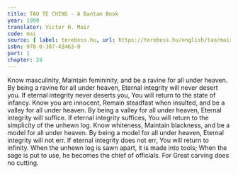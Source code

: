 ```yaml
---
title: TAO TE CHING - A Bantam Book
year: 1990
translator: Victor H. Mair
code: mai
source: { label: terebess.hu, url: https://terebess.hu/english/tao/mair.html }
isbn: 978-0-307-43463-0
part: 1
chapter: 28
---
```


Know masculinity,
Maintain femininity,
and be a ravine for all under heaven.
By being a ravine for all under heaven,
Eternal integrity will never desert you.
If eternal integrity never deserts you,
You will return to the state of infancy.
Know you are innocent,
Remain steadfast when insulted,
and be a valley for all under heaven.
By being a valley for all under heaven,
Eternal integrity will suffice.
If eternal integrity suffices,
You will return to the simplicity of the unhewn log.
Know whiteness,
Maintain blackness,
and be a model for all under heaven.
By being a model for all under heaven,
Eternal integrity will not err.
If eternal integrity does not err,
You will return to infinity.
When the unhewn log is sawn apart,
it is made into tools;
When the sage is put to use,
he becomes the chief of officials.
For
Great carving does no cutting.
